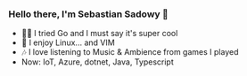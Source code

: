 ### Hello there, I'm Sebastian Sadowy 👋

 - 🏃‍♀️ I tried Go and I must say it's super cool
 - 🐧 I enjoy Linux... and VIM
 - 🎶 I love listening to Music & Ambience from games I played
 - Now: IoT, Azure, dotnet, Java, Typescript
